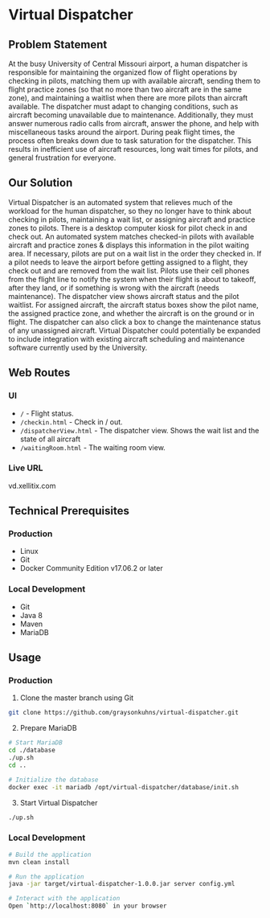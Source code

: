 # Virtual Dispatcher

## Problem Statement

At the busy University of Central Missouri airport, a human dispatcher is responsible for maintaining the organized flow of flight
operations by checking in pilots, matching them up with available aircraft, sending them to flight practice zones (so that no more than two
aircraft are in the same zone), and maintaining a waitlist when there are more pilots than aircraft available. The dispatcher must adapt to
changing conditions, such as aircraft becoming unavailable due to maintenance. Additionally, they must answer numerous radio calls from
aircraft, answer the phone, and help with miscellaneous tasks around the airport. During peak flight times, the process often breaks down
due to task saturation for the dispatcher. This results in inefficient use of aircraft resources, long wait times for pilots, and general 
frustration for everyone.

## Our Solution

Virtual Dispatcher is an automated system that relieves much of the workload for the human dispatcher, so they no longer have to think
about checking in pilots, maintaining a wait list, or assigning aircraft and practice zones to pilots. There is a desktop computer kiosk
for pilot check in and check out. An automated system matches checked-in pilots with available aircraft and practice zones & displays
this information in the pilot waiting area. If necessary, pilots are put on a wait list in the order they checked in. If a pilot needs
to leave the airport before getting assigned to a flight, they check out and are removed from the wait list. Pilots use their cell
phones from the flight line to notify the system when their flight is about to takeoff, after they land, or if something is wrong with
the aircraft (needs maintenance). The dispatcher view shows aircraft status and the pilot waitlist. For assigned aircraft, the aircraft
status boxes show the pilot name, the assigned practice zone, and whether the aircraft is on the ground or in flight. The dispatcher can
also click a box to change the maintenance status of any unassigned aircraft. Virtual Dispatcher could potentially be expanded to
include integration with existing aircraft scheduling and maintenance software currently used by the University.

## Web Routes

### UI

* `/` - Flight status.
* `/checkin.html` - Check in / out.
* `/dispatcherView.html` - The dispatcher view. Shows the wait list and the state of all aircraft
* `/waitingRoom.html` - The waiting room view.

### Live URL
vd.xellitix.com

## Technical Prerequisites

### Production
* Linux
* Git
* Docker Community Edition v17.06.2 or later

### Local Development
* Git
* Java 8
* Maven
* MariaDB

## Usage

### Production

1) Clone the master branch using Git
``` bash
git clone https://github.com/graysonkuhns/virtual-dispatcher.git
```

2) Prepare MariaDB
``` bash
# Start MariaDB
cd ./database
./up.sh
cd ..

# Initialize the database
docker exec -it mariadb /opt/virtual-dispatcher/database/init.sh
```

3) Start Virtual Dispatcher
``` bash
./up.sh
```

### Local Development

``` bash
# Build the application
mvn clean install

# Run the application
java -jar target/virtual-dispatcher-1.0.0.jar server config.yml

# Interact with the application
Open `http://localhost:8080` in your browser
```
